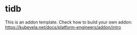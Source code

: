 # tidb

This is an addon template. Check how to build your own addon: https://kubevela.net/docs/platform-engineers/addon/intro
